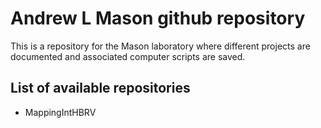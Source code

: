 # Andrew L Mason github repository #

This is a repository for the Mason laboratory where different projects are documented and associated computer scripts are saved.

## List of available repositories ##

* MappingIntHBRV


<!---
For questions about this repository please write to andymasonLab@gmail.com--->

